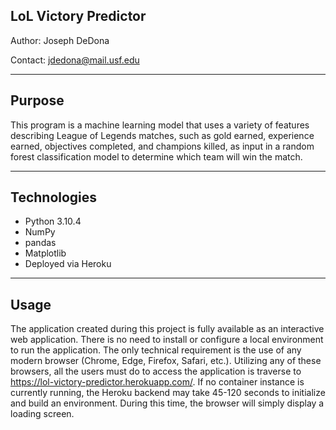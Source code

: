 ## LoL Victory Predictor

Author: Joseph DeDona

Contact: jdedona@mail.usf.edu

____

## Purpose

This program is a machine learning model that uses a variety of features describing League of Legends matches, such as gold earned, experience earned, objectives completed, and champions killed, as input in a random forest classification model to determine which team will win the match.

____

## Technologies

- Python 3.10.4
- NumPy
- pandas
- Matplotlib
- Deployed via Heroku
____

## Usage

The application created during this project is fully available as an interactive web application. There is no need to install or configure a local environment to run the application. The only technical requirement is the use of any modern browser (Chrome, Edge, Firefox, Safari, etc.). Utilizing any of these browsers, all the users must do to access the application is traverse to https://lol-victory-predictor.herokuapp.com/. If no container instance is currently running, the Heroku backend may take 45-120 seconds to initialize and build an environment. During this time, the browser will simply display a loading screen.
